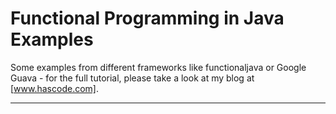 
# Functional Programming in Java Examples #

Some examples from different frameworks like functionaljava or Google Guava - for the full tutorial, please take a look at my blog at [www.hascode.com].

   [www.hascode.com]:http://www.hascode.com/
	

---------------------------------